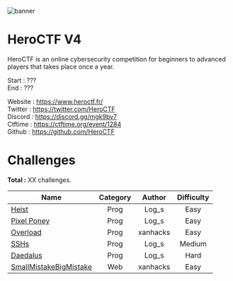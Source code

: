 ![banner](https://pbs.twimg.com/profile_banners/815907006708060160/1586530306/1500x500)

# HeroCTF V4

HeroCTF is an online cybersecurity competition for beginners to advanced players that takes place once a year.

Start : ???<br>
End : ???

Website : https://www.heroctf.fr/<br>
Twitter : https://twitter.com/HeroCTF<br>
Discord : https://discord.gg/mgk9bv7<br>
Ctftime : https://ctftime.org/event/1284<br>
Github  : https://github.com/HeroCTF

# Challenges

**Total :** XX challenges.

| Name                                                             | Category      | Author     | Difficulty  |
|------------------------------------------------------------------|:-------------:|:----------:|:-----------:|
| [Heist](Prog/heist/)                                             | Prog          | Log\_s     | Easy        |
| [Pixel Poney](Prog/pixel_poney/)                                 | Prog          | Log\_s     | Easy        |
| [Overload](Prog/Overload/)                                       | Prog          | xanhacks   | Easy        |  
| [SSHs](Prog/SSHs/)                                               | Prog          | Log\_s     | Medium      |
| [Daedalus](Prog/daedalus/)                                       | Prog          | Log\_s     | Hard        |
| [SmallMistakeBigMistake](Web/SmallMistakeBigMistake/)            | Web           | xanhacks   | Easy        |



